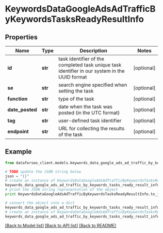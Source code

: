 # KeywordsDataGoogleAdsAdTrafficByKeywordsTasksReadyResultInfo


## Properties

Name | Type | Description | Notes
------------ | ------------- | ------------- | -------------
**id** | **str** | task identifier of the completed task unique task identifier in our system in the UUID format | [optional] 
**se** | **str** | search engine specified when setting the task | [optional] 
**function** | **str** | type of the task | [optional] 
**date_posted** | **str** | date when the task was posted (in the UTC format) | [optional] 
**tag** | **str** | user-defined task identifier | [optional] 
**endpoint** | **str** | URL for collecting the results of the task | [optional] 

## Example

```python
from dataforseo_client.models.keywords_data_google_ads_ad_traffic_by_keywords_tasks_ready_result_info import KeywordsDataGoogleAdsAdTrafficByKeywordsTasksReadyResultInfo

# TODO update the JSON string below
json = "{}"
# create an instance of KeywordsDataGoogleAdsAdTrafficByKeywordsTasksReadyResultInfo from a JSON string
keywords_data_google_ads_ad_traffic_by_keywords_tasks_ready_result_info_instance = KeywordsDataGoogleAdsAdTrafficByKeywordsTasksReadyResultInfo.from_json(json)
# print the JSON string representation of the object
print KeywordsDataGoogleAdsAdTrafficByKeywordsTasksReadyResultInfo.to_json()

# convert the object into a dict
keywords_data_google_ads_ad_traffic_by_keywords_tasks_ready_result_info_dict = keywords_data_google_ads_ad_traffic_by_keywords_tasks_ready_result_info_instance.to_dict()
# create an instance of KeywordsDataGoogleAdsAdTrafficByKeywordsTasksReadyResultInfo from a dict
keywords_data_google_ads_ad_traffic_by_keywords_tasks_ready_result_info_form_dict = keywords_data_google_ads_ad_traffic_by_keywords_tasks_ready_result_info.from_dict(keywords_data_google_ads_ad_traffic_by_keywords_tasks_ready_result_info_dict)
```
[[Back to Model list]](../README.md#documentation-for-models) [[Back to API list]](../README.md#documentation-for-api-endpoints) [[Back to README]](../README.md)


